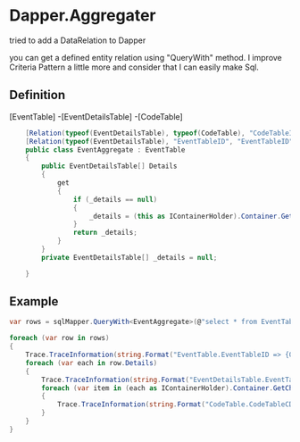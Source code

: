# Dapper.Aggregater
tried to add a DataRelation to Dapper


you can get a defined entity relation using "QueryWith" method.
I improve Criteria Pattern a little more and consider that I can easily make Sql.


Definition
--------
[EventTable]
  -[EventDetailsTable]
    -[CodeTable]
```csharp
    [Relation(typeof(EventDetailsTable), typeof(CodeTable), "CodeTableID", "CodeTableCD")]
    [Relation(typeof(EventDetailsTable), "EventTableID", "EventTableID")]
    public class EventAggregate : EventTable
    {
        public EventDetailsTable[] Details
        {
            get
            {
                if (_details == null)
                {
                    _details = (this as IContainerHolder).Container.GetChildren<EventDetailsTable>();
                }
                return _details;
            }
        }
        private EventDetailsTable[] _details = null;

    }
```

Example
--------
```csharp
var rows = sqlMapper.QueryWith<EventAggregate>(@"select * from EventTable");

foreach (var row in rows)
{
    Trace.TraceInformation(string.Format("EventTable.EventTableID => {0} EventTitle => {1}", row.EventTableID, row.EventTitle));
    foreach (var each in row.Details)
    {
        Trace.TraceInformation(string.Format("EventDetailsTable.EventTableID => {0} EventDetailsTableID => {1}", each.EventTableID, each.EventDetailsTableID));
        foreach (var item in (each as IContainerHolder).Container.GetChildren<CodeTable>())
        {
            Trace.TraceInformation(string.Format("CodeTable.CodeTableCD => {0} CodeTableName => {1}", item.CodeTableCD, item.CodeTableName));
        }
    }
}
```


